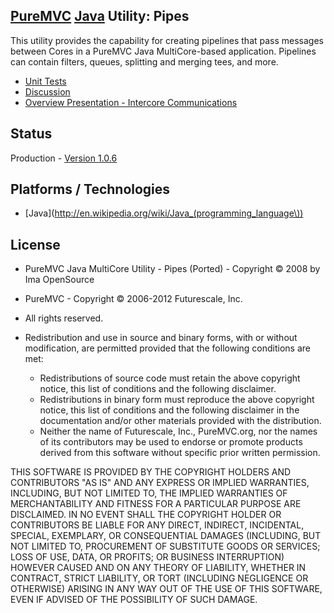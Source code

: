 ## [PureMVC](http://puremvc.github.com/) [Java](https://github.com/PureMVC/puremvc-java-multicore-framework/wiki) Utility: Pipes
This utility provides the capability for creating pipelines that pass messages between Cores in a PureMVC Java MultiCore-based application. Pipelines can contain filters, queues, splitting and merging tees, and more.

* [Unit Tests](https://github.com/PureMVC/puremvc-java-util-pipes-unittests/wiki)
* [Discussion](http://forums.puremvc.org/index.php?topic=742.0)
* [Overview Presentation - Intercore Communications](http://puremvc.tv/#P002/T220)

## Status
Production - [Version 1.0.6](https://github.com/PureMVC/puremvc-java-util-pipes/blob/master/VERSION)

## Platforms / Technologies
* [Java](http://en.wikipedia.org/wiki/Java_(programming_language\))

## License
* PureMVC Java MultiCore Utility - Pipes (Ported) - Copyright © 2008 by Ima OpenSource
* PureMVC - Copyright © 2006-2012 Futurescale, Inc.
* All rights reserved.

* Redistribution and use in source and binary forms, with or without modification, are permitted provided that the following conditions are met:

  * Redistributions of source code must retain the above copyright notice, this list of conditions and the following disclaimer.
  * Redistributions in binary form must reproduce the above copyright notice, this list of conditions and the following disclaimer in the documentation and/or other materials provided with the distribution.
  * Neither the name of Futurescale, Inc., PureMVC.org, nor the names of its contributors may be used to endorse or promote products derived from this software without specific prior written permission.

THIS SOFTWARE IS PROVIDED BY THE COPYRIGHT HOLDERS AND CONTRIBUTORS "AS IS" AND ANY EXPRESS OR IMPLIED WARRANTIES, INCLUDING, BUT NOT LIMITED TO, THE IMPLIED WARRANTIES OF MERCHANTABILITY AND FITNESS FOR A PARTICULAR PURPOSE ARE DISCLAIMED. IN NO EVENT SHALL THE COPYRIGHT HOLDER OR CONTRIBUTORS BE LIABLE FOR ANY DIRECT, INDIRECT, INCIDENTAL, SPECIAL, EXEMPLARY, OR CONSEQUENTIAL DAMAGES (INCLUDING, BUT NOT LIMITED TO, PROCUREMENT OF SUBSTITUTE GOODS OR SERVICES; LOSS OF USE, DATA, OR PROFITS; OR BUSINESS INTERRUPTION) HOWEVER CAUSED AND ON ANY THEORY OF LIABILITY, WHETHER IN CONTRACT, STRICT LIABILITY, OR TORT (INCLUDING NEGLIGENCE OR OTHERWISE) ARISING IN ANY WAY OUT OF THE USE OF THIS SOFTWARE, EVEN IF ADVISED OF THE POSSIBILITY OF SUCH DAMAGE.